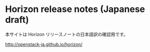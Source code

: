 # Horizon release notes (Japanese draft)

本サイトは Horizon リリースノートの日本語訳の確認用です。

http://openstack-ja.github.io/horizon/
